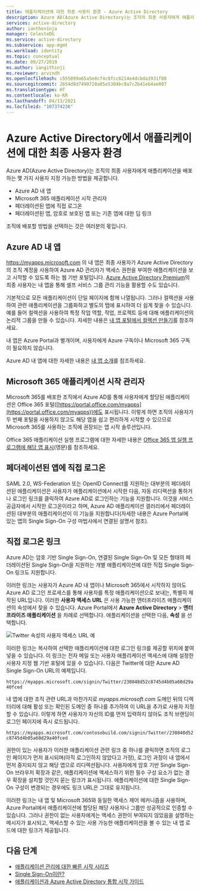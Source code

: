 ```yaml
---
title: 애플리케이션에 대한 최종 사용자 환경 - Azure Active Directory
description: Azure AD(Azure Active Directory)는 조직의 최종 사용자에게 애플리케이션을 배포하는 몇 가지 사용자 지정 가능한 방법을 제공합니다.
services: active-directory
author: iantheninja
manager: CelesteDG
ms.service: active-directory
ms.subservice: app-mgmt
ms.workload: identity
ms.topic: conceptual
ms.date: 09/27/2019
ms.author: iangithinji
ms.reviewer: arvindh
ms.openlocfilehash: c555899a65a5e8cf4c8fcc6214e4dcbda3931f08
ms.sourcegitcommit: 2654d8d7490720a05e5304bc9a7c2b41eb4ae007
ms.translationtype: HT
ms.contentlocale: ko-KR
ms.lasthandoff: 04/13/2021
ms.locfileid: "107374236"
---
```

# <a name="end-user-experiences-for-applications-in-azure-active-directory"></a>Azure Active Directory에서 애플리케이션에 대한 최종 사용자 환경

Azure AD(Azure Active Directory)는 조직의 최종 사용자에게 애플리케이션을 배포하는 몇 가지 사용자 지정 가능한 방법을 제공합니다.

* Azure AD 내 앱
* Microsoft 365 애플리케이션 시작 관리자
* 페더레이션된 앱에 직접 로그온
* 페더레이션된 앱, 암호로 보호된 앱 또는 기존 앱에 대한 딥 링크

조직에 배포할 방법을 선택하는 것은 여러분의 몫입니다.

## <a name="azure-ad-my-apps"></a>Azure AD 내 앱

https://myapps.microsoft.com 의 내 앱은 최종 사용자가 Azure Active Directory의 조직 계정을 사용하여 Azure AD 관리자가 액세스 권한을 부여한 애플리케이션을 보고 시작할 수 있도록 하는 웹 기반 포털입니다. [Azure Active Directory Premium](https://azure.microsoft.com/pricing/details/active-directory/)의 최종 사용자는 내 앱을 통해 셀프 서비스 그룹 관리 기능을 활용할 수도 있습니다.

기본적으로 모든 애플리케이션이 단일 페이지에 함께 나열됩니다. 그러나 컬렉션을 사용하여 관련 애플리케이션을 그룹화하고 별도의 탭에 표시하여 더 쉽게 찾을 수 있습니다. 예를 들어 컬렉션을 사용하여 특정 작업 역할, 작업, 프로젝트 등에 대해 애플리케이션의 논리적 그룹을 만들 수 있습니다. 자세한 내용은 [내 앱 포털에서 컬렉션 만들기](access-panel-collections.md)를 참조하세요. 

내 앱은 Azure Portal과 별개이며, 사용자에게 Azure 구독이나 Microsoft 365 구독이 필요하지 않습니다.

Azure AD 내 앱에 대한 자세한 내용은 [내 앱 소개](../user-help/my-apps-portal-end-user-access.md)를 참조하세요.

## <a name="microsoft-365-application-launcher"></a>Microsoft 365 애플리케이션 시작 관리자

Microsoft 365를 배포한 조직에서 Azure AD를 통해 사용자에게 할당된 애플리케이션은 Office 365 포털([https://portal.office.com/myapps](https://portal.office.com/myapps))에도 표시됩니다. 이렇게 하면 조직의 사용자가 두 번째 포털을 사용하지 않고도 해당 앱을 쉽고 편리하게 시작할 수 있으므로 Microsoft 365를 사용하는 조직에 권장되는 앱 시작 솔루션입니다.

Office 365 애플리케이션 실행 프로그램에 대한 자세한 내용은 [Office 365 앱 실행 프로그램에 해당 앱 표시](/previous-versions/office/office-365-api/)(영문)를 참조하세요.

## <a name="direct-sign-on-to-federated-apps"></a>페더레이션된 앱에 직접 로그온

SAML 2.0, WS-Federation 또는 OpenID Connect를 지원하는 대부분의 페더레이션된 애플리케이션은 사용자가 애플리케이션에서 시작한 다음, 자동 리디렉션을 통하거나 로그인 링크를 클릭하여 Azure AD로 로그인하는 기능을 지원합니다. 이것을 서비스 공급자에서 시작한 로그온이라고 하며, Azure AD 애플리케이션 갤러리에서 페더레이션된 대부분의 애플리케이션이 이 기능을 지원합니다(자세한 내용은 Azure Portal에 있는 앱의 Single Sign-On 구성 마법사에서 연결된 설명서 참조).

## <a name="direct-sign-on-links"></a>직접 로그온 링크

Azure AD는 암호 기반 Single Sign-On, 연결된 Single Sign-On 및 모든 형태의 페더레이션된 Single Sign-On을 지원하는 개별 애플리케이션에 대한 직접 Single Sign-On 링크도 지원합니다.

이러한 링크는 사용자가 Azure AD 내 앱이나 Microsoft 365에서 시작하지 않아도 Azure AD 로그인 프로세스를 통해 사용자를 특정 애플리케이션으로 보내는, 특별히 제작된 URL입니다. 이러한 **사용자 액세스 URL** 은 사용 가능한 엔터프라이즈 애플리케이션의 속성에서 찾을 수 있습니다. Azure Portal에서 **Azure Active Directory** > **엔터프라이즈 애플리케이션** 을 차례로 선택합니다. 애플리케이션을 선택한 다음, **속성** 을 선택합니다.

![Twitter 속성의 사용자 액세스 URL 예](media/end-user-experiences/direct-sign-on-link.png)

이러한 링크는 복사하여 선택한 애플리케이션에 대한 로그인 링크를 제공할 위치에 붙여 넣을 수 있습니다. 이 링크는 전자 메일 또는 사용자 애플리케이션 액세스에 대해 설정한 사용자 지정 웹 기반 포털에 있을 수 있습니다. 다음은 Twitter에 대한 Azure AD Single Sign-On URL의 예제입니다.

`https://myapps.microsoft.com/signin/Twitter/230848d52c8745d4b05a60d29a40fced`

내 앱에 대한 조직 관련 URL과 마찬가지로 *myapps.microsoft.com* 도메인 뒤의 디렉터리에 대해 활성 또는 확인된 도메인 중 하나를 추가하여 이 URL을 추가로 사용자 지정할 수 있습니다. 이렇게 하면 사용자가 자신의 ID를 먼저 입력하지 않아도 조직 브랜딩이 로그인 페이지에 즉시 로드됩니다.

`https://myapps.microsoft.com/contosobuild.com/signin/Twitter/230848d52c8745d4b05a60d29a40fced`

권한이 있는 사용자가 이러한 애플리케이션 관련 링크 중 하나를 클릭하면 조직의 로그인 페이지가 먼저 표시되며(아직 로그인하지 않았다고 가정), 로그인 과정이 내 앱에서 먼저 중지되지 않고 해당 앱으로 리디렉션됩니다. 사용자에게 암호 기반 Single Sign-On 브라우저 확장과 같은, 애플리케이션에 액세스하기 위한 필수 구성 요소가 없는 경우 확장을 설치할 것인지 묻는 링크가 표시됩니다. 애플리케이션에 대한 Single Sign-On 구성이 변경되는 경우에도 링크 URL은 그대로 유지됩니다.

이러한 링크는 내 앱 및 Microsoft 365와 동일한 액세스 제어 메커니즘을 사용하며, Azure Portal에서 애플리케이션에 할당된 해당 사용자나 그룹만 성공적으로 인증할 수 있습니다. 그러나 권한이 없는 사용자에게는 액세스 권한이 부여되지 않았음을 설명하는 메시지가 표시되고, 액세스할 수 있는 사용 가능한 애플리케이션을 볼 수 있는 내 앱 로드에 대한 링크가 제공됩니다.

## <a name="next-steps"></a>다음 단계

* [애플리케이션 관리에 대한 빠른 시작 시리즈](view-applications-portal.md)
* [Single Sign-On이란?](what-is-single-sign-on.md)
* [애플리케이션과 Azure Active Directory 통합 시작 가이드](plan-an-application-integration.md)